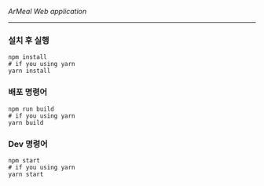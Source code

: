 *ArMeal Web application*

---

### 설치 후 실행

```shell script
npm install
# if you using yarn
yarn install
```

### 배포 명령어

```shell script
npm run build
# if you using yarn
yarn build
```

### Dev 명령어

```shell script
npm start
# if you using yarn
yarn start
```